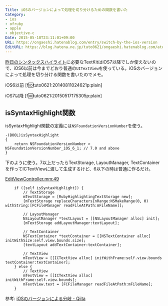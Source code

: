 ```yaml
---
Title: iOSのバージョンによって処理を切り分けるための関数を書いた
Category:
- ios
- ofruby
- apple
- objective-c
Date: 2015-05-18T23:11:01+09:00
URL: https://ongaeshi.hatenablog.com/entry/switch-by-the-ios-version
EditURL: https://blog.hatena.ne.jp/tuto0621/ongaeshi.hatenablog.com/atom/entry/8454420450094844743
---
```


[昨日のシンタックスハイライト](http://ongaeshi.hatenablog.com/entry/builtin-ruby-syntax-hight-to-ios)に必要なTextKitはiOS7以降でしか使えないので、iOS6以前は今までどおり普通の`UITextView`を使っている。iOSのバージョンによって処理を切り分ける関数を書いたのでメモ。

iOS6以前
[f:id:tuto0621:20140811024621p:plain]

iOS7以降
[f:id:tuto0621:20150517175305p:plain]


## isSyntaxHighlight関数
isSyntaxHighlight関数の定義には`NSFoundationVersionNumber`を使う。

```objc
-(BOOL)isSyntaxHighlight
{
    return NSFoundationVersionNumber > NSFoundationVersionNumber_iOS_6_1; // 7.0 and above
}
```

下のように使う。7以上だったらTextStorage, LayoutManager, TextContainerを作ってICTextViewに渡して生成するけど、6以下の時は普通に作るだけ。

[EditViewController.mm:49](https://github.com/ongaeshi/ofruby-ios/blob/feature/code-highlight/apps/myApps/ofruby/src/EditViewController.mm#L49)

```objc
    if ([self isSyntaxHighlight]) {
        // TextStorage
        mTextStorage = [RubyHighlightingTextStorage new];
        [mTextStorage replaceCharactersInRange:NSMakeRange(0, 0) withString:[FCFileManager readFileAtPath:mFileName]];

        // LayoutManager
        NSLayoutManager *textLayout = [[NSLayoutManager alloc] init];
        [mTextStorage addLayoutManager:textLayout]; 

        // TextContainer
        NSTextContainer *textContainer = [[NSTextContainer alloc] initWithSize:self.view.bounds.size];
        [textLayout addTextContainer:textContainer];

        // TextView
        mTextView = [[ICTextView alloc] initWithFrame:self.view.bounds textContainer:textContainer];
    } else {
        // TextView
        mTextView = [[ICTextView alloc] initWithFrame:self.view.bounds];
        mTextView.text = [FCFileManager readFileAtPath:mFileName];
    }
```

参考: [iOSのバージョンによる分岐 - Qiita](http://qiita.com/makoto_kw/items/91b5c21aaf886fd23f5a)
